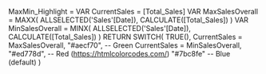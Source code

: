 MaxMin_Highlight = 
VAR CurrentSales = [Total_Sales]
VAR MaxSalesOverall = 
    MAXX(
        ALLSELECTED('Sales'[Date]),
        CALCULATE([Total_Sales])
    )
VAR MinSalesOverall = 
    MINX(
        ALLSELECTED('Sales'[Date]),
        CALCULATE([Total_Sales])
    )
RETURN
SWITCH(
    TRUE(),
    CurrentSales = MaxSalesOverall, "#aecf70",  -- Green
    CurrentSales = MinSalesOverall, "#ed778d",  -- Red (https://htmlcolorcodes.com/)
    "#7bc8fe"                                    -- Blue (default)
)
